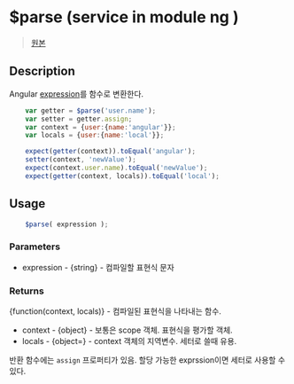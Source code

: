 # $parse (service in module ng )

> [원본](http://docs.angularjs.org/api/ng.$parse)

## Description
Angular [expression](angular/docs.guide/expression)를 함수로 변환한다.

```js
    var getter = $parse('user.name');
    var setter = getter.assign;
    var context = {user:{name:'angular'}};
    var locals = {user:{name:'local'}};

    expect(getter(context)).toEqual('angular');
    setter(context, 'newValue');
    expect(context.user.name).toEqual('newValue');
    expect(getter(context, locals)).toEqual('local');
```

## Usage

```js
    $parse( expression );
```

### Parameters
* expression - {string} - 컴파일할 표현식 문자

### Returns
{function(context, locals)} - 컴파일된 표현식을 나타내는 함수.
* context - {object} - 보통은 scope 객체. 표현식을 평가할 객체.
* locals - {object=} - context 객체의 지역변수. 세터로 쓸때 유용.

반환 함수에는 `assign` 프로퍼티가 있음. 할당 가능한 exprssion이면 세터로 사용할 수 있다.
